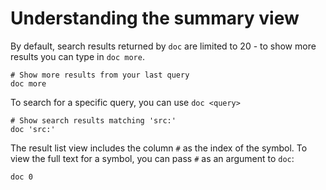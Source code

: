 # Understanding the summary view

By default, search results returned by `doc` are limited to 20 - to show more results you can type in `doc more`.

```nushell
# Show more results from your last query
doc more
```

To search for a specific query, you can use `doc <query>`

```nushell
# Show search results matching 'src:'
doc 'src:'
```

The result list view includes the column `#` as the index of the symbol. To view the full text for a symbol, you can pass `#` as an argument to `doc`:

```nushell
doc 0
```
